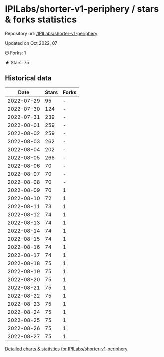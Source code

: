 # IPILabs/shorter-v1-periphery / stars & forks statistics

Repository url: [/IPILabs/shorter-v1-periphery](https://github.com/IPILabs/shorter-v1-periphery)

Updated on Oct 2022, 07

☋ Forks: 1

★ Stars: 75

## Historical data
| Date | Stars | Forks |
|------|-------|-------|
| 2022-07-29 | 95 | - | 
| 2022-07-30 | 124 | - | 
| 2022-07-31 | 239 | - | 
| 2022-08-01 | 259 | - | 
| 2022-08-02 | 259 | - | 
| 2022-08-03 | 262 | - | 
| 2022-08-04 | 202 | - | 
| 2022-08-05 | 266 | - | 
| 2022-08-06 | 70 | - | 
| 2022-08-07 | 70 | - | 
| 2022-08-08 | 70 | - | 
| 2022-08-09 | 70 | 1 | 
| 2022-08-10 | 72 | 1 | 
| 2022-08-11 | 73 | 1 | 
| 2022-08-12 | 74 | 1 | 
| 2022-08-13 | 74 | 1 | 
| 2022-08-14 | 74 | 1 | 
| 2022-08-15 | 74 | 1 | 
| 2022-08-16 | 74 | 1 | 
| 2022-08-17 | 74 | 1 | 
| 2022-08-18 | 75 | 1 | 
| 2022-08-19 | 75 | 1 | 
| 2022-08-20 | 75 | 1 | 
| 2022-08-21 | 75 | 1 | 
| 2022-08-22 | 75 | 1 | 
| 2022-08-23 | 75 | 1 | 
| 2022-08-24 | 75 | 1 | 
| 2022-08-25 | 75 | 1 | 
| 2022-08-26 | 75 | 1 | 
| 2022-08-27 | 75 | 1 | 


[Detailed charts & statistics for IPILabs/shorter-v1-periphery](https://reviewgithub.com/rep/IPILabs/shorter-v1-periphery)

